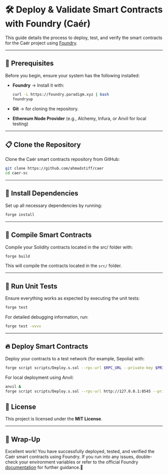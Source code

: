 # 🛠 Deploy & Validate Smart Contracts with Foundry (Caér)

This guide details the process to deploy, test, and verify the smart contracts for the Caér project using [Foundry](https://github.com/foundry-rs/foundry).

---
## 📌 Prerequisites
Before you begin, ensure your system has the following installed:
- **Foundry** → Install it with:
  ```sh
  curl -L https://foundry.paradigm.xyz | bash
  foundryup
  ```
- **Git** → for cloning the repository.

- **Ethereum Node Provider** (e.g., Alchemy, Infura, or Anvil for local testing)

---

## 📋 Clone the Repository
Clone the Caér smart contracts repository from GitHub:
```sh
git clone https://github.com/ahmadstiff/caer
cd caer-sc
```

---

## 🔧 Install Dependencies
Set up all necessary dependencies by running:
```sh
forge install
```

---

## 🚀 Compile Smart Contracts
Compile your Solidity contracts located in the src/ folder with:
```sh
forge build
```
This will compile the contracts located in the `src/` folder.

---

## 🧪 Run Unit Tests
Ensure everything works as expected by executing the unit tests:
```sh
forge test
```
For detailed debugging information, run:
```sh
forge test -vvvv
```

---

## 🔥 Deploy Smart Contracts
Deploy your contracts to a test network (for example, Sepolia) with:
```sh
forge script scripts/Deploy.s.sol --rpc-url $RPC_URL --private-key $PRIVATE_KEY --broadcast
```
For local deployment using Anvil:
```sh
anvil &
forge script scripts/Deploy.s.sol --rpc-url http://127.0.0.1:8545 --private-key $PRIVATE_KEY --broadcast
```


## 📜 License
This project is licensed under the **MIT License**.

---

## 🎯 Wrap-Up
Excellent work! You have successfully deployed, tested, and verified the Caér smart contracts using Foundry. If you run into any issues, double-check your environment variables or refer to the official Foundry [documentation](https://book.getfoundry.sh/) for further guidance.🚀
